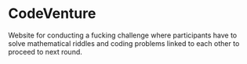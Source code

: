 # CodeVenture
Website for conducting a fucking challenge where participants have to solve mathematical riddles and coding problems linked to each other to proceed to next round.
